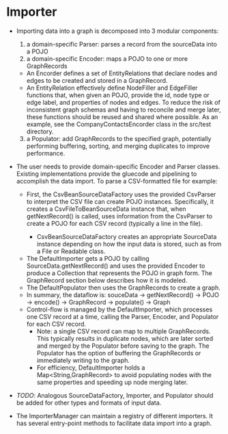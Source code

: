# Importer

* Importing data into a graph is decomposed into 3 modular components:
  1. a domain-specific Parser: parses a record from the sourceData into a POJO
  2. a domain-specific Encoder: maps a POJO to one or more GraphRecords
    * An Encorder defines a set of EntityRelations that declare nodes and edges to be created and stored in a GraphRecord.
    * An EntityRelation effectively define NodeFiller and EdgeFiller functions that, when given an POJO, provide the id, node type or edge label, and properties of nodes and edges.  To reduce the risk of inconsistent graph schemas and having to reconcile and merge later, these functions should be reused and shared where possible.  As an example, see the CompanyContactsEncorder class in the src/test directory.
  3. a Populator: add GraphRecords to the specified graph, potentially performing buffering, sorting, and merging duplicates to improve performance. 
* The user needs to provide domain-specific Encoder and Parser classes.  Existing implementations provide the gluecode and pipelining to accomplish the data import.  To parse a CSV-formatted file for example:
  * First, the CsvBeanSourceDataFactory<POJO> uses the provided CsvParser to interpret the CSV file can create POJO instances.  Specifically, it creates a CsvFileToBeanSourceData instance that, when getNextRecord() is called, uses information from the CsvParser to create a POJO for each CSV record (typically a line in the file).
    * CsvBeanSourceDataFactory creates an appropriate SourceData instance depending on how the input data is stored, such as from a File or Readable class.
  * The DefaultImporter gets a POJO by calling SourceData.getNextRecord() and uses the provided Encoder to produce a Collection<GraphRecord> that represents the POJO in graph form.  The GraphRecord section below describes how it is modeled.
  * The DefaultPopulator then uses the GraphRecords to create a graph.
  * In summary, the dataflow is: souceData -> getNextRecord() -> POJO -> encode() -> GraphRecord -> populate() -> Graph
  * Control-flow is managed by the DefaultImporter, which processes one CSV record at a time, calling the Parser, Encoder, and Populator for each CSV record.
    * Note: a single CSV record can map to multiple GraphRecords.  This typically results in duplicate nodes, which are later sorted and merged by the Populator before saving to the graph.  The Populator has the option of buffering the GraphRecords or immediately writing to the graph.
    * For efficiency, DefaultImporter holds a Map<String,GraphRecord> to avoid populating nodes with the same properties and speeding up node merging later.
* *TODO*: Analogous SourceDataFactory, Importer, and Populator should be added for other types and formats of input data.

* The ImporterManager can maintain a registry of different importers.  It has several entry-point methods to facilitate data import into a graph.
